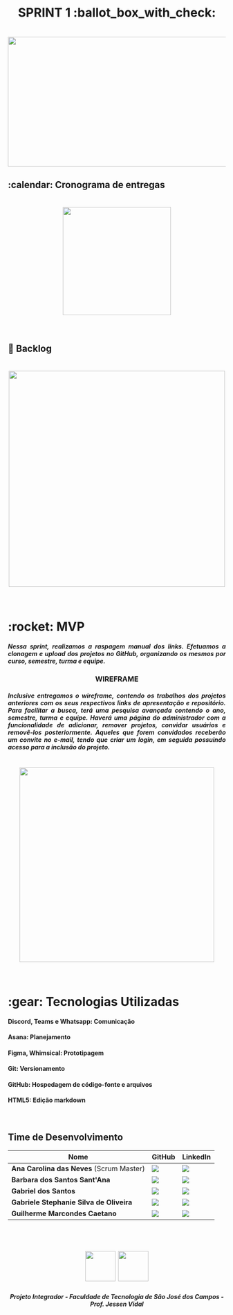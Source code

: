 <h1 align="center"> SPRINT 1 :ballot_box_with_check: </h1>

<h1 align="center"> <img src = "https://github.com/api-equipe-5/Projeto_Integrador/blob/master/Imagens/Logo%203.png" height="300" width="600"/></h1>

<h2> :calendar: Cronograma de entregas </h2>
<h1 align="center"> <img src = "https://github.com/api-equipe-5/Projeto_Integrador/blob/master/Relat%C3%B3rios/Sprint%201/img/cronograma-sprint1.png" height="250"></h1>
<br>

## :pushpin: Backlog
<h1 align="center"> <img src = "https://github.com/api-equipe-5/Projeto_Integrador/blob/master/Relat%C3%B3rios/Sprint%201/img/backlog-sprint1.png" height="500" /></h1>
<br>

<h1> :rocket: MVP </h1>
<h5 align="justify">Nessa sprint, realizamos a raspagem manual dos links. Efetuamos a clonagem e upload dos projetos no GitHub, organizando os mesmos por curso, semestre, turma e equipe.</h5>


<h3 align="center"> WIREFRAME </h3>
<h5 align="justify">Inclusive entregamos o wireframe, contendo os trabalhos dos projetos anteriores com os seus respectivos links de apresentação e repositório. Para facilitar a busca, terá uma pesquisa avançada contendo o ano, semestre, turma e equipe. Haverá uma página do administrador com a funcionalidade de adicionar, remover projetos, convidar usuários e removê-los posteriormente. Aqueles que forem convidados receberão um convite no e-mail, tendo que criar um login, em seguida possuindo acesso para a inclusão do projeto. <br> </h5>
<h1 align="center"> <img src = "https://github.com/api-equipe-5/Projeto_Integrador/blob/master/Relat%C3%B3rios/Sprint%201/img/Prot%C3%B3tipo.gif" height="450"/></h1>
<br>
 
<h1> 	:gear: Tecnologias Utilizadas</h2>

#### Discord, Teams e Whatsapp: Comunicação

#### Asana: Planejamento

#### Figma, Whimsical: Prototipagem

#### Git: Versionamento

#### GitHub: Hospedagem de código-fonte e arquivos

#### HTML5: Edição markdown
 
 <br>

## Time de Desenvolvimento
|Nome|GitHub|LinkedIn|
| -------- |-------- |-------- |
|**Ana Carolina das Neves** (Scrum Master)|<a href="https://github.com/AnaCarolinaNeves" target="_blank"><img src = "https://img.shields.io/badge/GitHub-100000?style=for-the-badge&logo=github&logoColor=white" target="_blank"></a>|<a href="https://www.linkedin.com/in/ana-carolina-neves-36aa68207/" target="_blank"><img src="https://img.shields.io/badge/-LinkedIn-%230077B5?style=for-the-badge&logo=linkedin&logoColor=white" target="_blank"></a>|
|**Barbara dos Santos Sant'Ana**|<a href="https://github.com/BaahSSantana" target="_blanck"><img src = "https://img.shields.io/badge/GitHub-100000?style=for-the-badge&logo=github&logoColor=white" target="_blank"></a>|<a href="https://www.linkedin.com/in/barbara-santana/" target="_blank"><img src="https://img.shields.io/badge/-LinkedIn-%230077B5?style=for-the-badge&logo=linkedin&logoColor=white" target="_blank"></a>|
|**Gabriel dos Santos**|<a href="https://github.com/GabriellSantos341" target="_blank"><img src = "https://img.shields.io/badge/GitHub-100000?style=for-the-badge&logo=github&logoColor=white" target="_blank"></a>|<a href="https://www.linkedin.com/in/gabriel-dos-santos-18b9aa220/" target="_blank"><img src="https://img.shields.io/badge/-LinkedIn-%230077B5?style=for-the-badge&logo=linkedin&logoColor=white" target="_blank"></a> |
|**Gabriele Stephanie Silva de Oliveira**|<a href="https://github.com/oliveira-gabriele" target="_blanck"><img src = "https://img.shields.io/badge/GitHub-100000?style=for-the-badge&logo=github&logoColor=white" target="_blank"></a> |<a href="https://www.linkedin.com/in/gabriele-oliveira-929317221" target="_blank"><img src="https://img.shields.io/badge/-LinkedIn-%230077B5?style=for-the-badge&logo=linkedin&logoColor=white" target="_blank"></a>|
|**Guilherme Marcondes Caetano**|<a href="https://github.com/gui-marcondes" target="_blanck"><img src = "https://img.shields.io/badge/GitHub-100000?style=for-the-badge&logo=github&logoColor=white" target="_blank"></a> |<a href="https://www.linkedin.com/in/guilhermemarcondescaetano" target="_blank"><img src="https://img.shields.io/badge/-LinkedIn-%230077B5?style=for-the-badge&logo=linkedin&logoColor=white" target="_blank"></a>|
<br>





 <h1 align="center"> <img src = "https://fatecsjc-prd.azurewebsites.net/images/logo/fatecsjc_400x192.png" height="70"  align="auto"> <img src = "https://github.com/api-equipe-5/Projeto_Integrador/blob/master/Relat%C3%B3rios/Sprint%201/img/cyb-logo.png" height="70" />
 

 <h5 align="center"> Projeto Integrador - Faculdade de Tecnologia de São José dos Campos - Prof. Jessen Vidal </h5>

